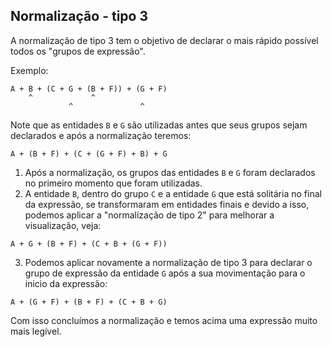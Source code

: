 ## Normalização - tipo 3

A normalização de tipo 3 tem o objetivo de declarar o mais rápido possível todos os "grupos de expressão".

Exemplo:

```
A + B + (C + G + (B + F)) + (G + F)
    ^             ^    
             ^               ^
```

Note que as entidades `B` e `G` são utilizadas antes que seus grupos sejam declarados e após a normalização teremos:

```
A + (B + F) + (C + (G + F) + B) + G
```

1. Após a normalização, os grupos das entidades `B` e `G` foram declarados no primeiro momento que foram utilizadas.
2. A entidade `B`, dentro do grupo `C` e a entidade `G` que está solitária no final da expressão, se transformaram em entidades finais e devido a isso, podemos aplicar a "normalização de tipo 2" para melhorar a visualização, veja:

```
A + G + (B + F) + (C + B + (G + F))
```

3. Podemos aplicar novamente a normalização de tipo 3 para declarar o grupo de expressão da entidade `G` após a sua movimentação para o inicio da expressão:

```
A + (G + F) + (B + F) + (C + B + G)
```

Com isso concluímos a normalização e temos acima uma expressão muito mais legível.

